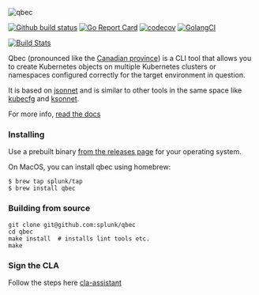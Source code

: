 ![qbec](site/static/images/qbec-logo-black.svg)

[![Github build status](https://github.com/splunk/qbec/workflows/build/badge.svg)](https://github.com/splunk/qbec/actions)
[![Go Report Card](https://goreportcard.com/badge/github.com/splunk/qbec)](https://goreportcard.com/report/github.com/splunk/qbec)
[![codecov](https://codecov.io/gh/splunk/qbec/branch/main/graph/badge.svg)](https://codecov.io/gh/splunk/qbec)
[![GolangCI](https://golangci.com/badges/github.com/splunk/qbec.svg)](https://golangci.com/r/github.com/splunk/qbec)


[![Build Stats](https://buildstats.info/github/chart/splunk/qbec?branch=main)](https://buildstats.info/github/chart/splunk/qbec?branch=main)


Qbec (pronounced like the [Canadian province](https://en.wikipedia.org/wiki/Quebec)) is a CLI tool that
allows you to create Kubernetes objects on multiple Kubernetes clusters or namespaces configured correctly for
the target environment in question.

It is based on [jsonnet](https://jsonnet.org) and is similar to other tools in the same space like
[kubecfg](https://github.com/ksonnet/kubecfg) and [ksonnet](https://ksonnet.io/).

For more info, [read the docs](https://qbec.io/)

### Installing

Use a prebuilt binary [from the releases page](https://github.com/splunk/qbec/releases) for your operating system.

On MacOS, you can install qbec using homebrew:

```
$ brew tap splunk/tap
$ brew install qbec
```

### Building from source

```shell
git clone git@github.com:splunk/qbec
cd qbec
make install  # installs lint tools etc.
make
```

### Sign the CLA

Follow the steps here [cla-assistant](https://github.com/splunk/cla-agreement)
